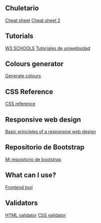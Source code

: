 ## Chuletario
<a href="https://github.com/Rafael2026/websites/blob/main/EMMET%20chuletario.pdf">Cheat sheet</a>
<a href="https://coderslink.com/talento/blog/ahorra-tiempo-al-escribir-codigo-html-en-visual-studio-code-utilizando-emmet/">Cheat sheet 2</a>

## Tutorials
<a href="https://www.w3schools.com/">W3 SCHOOLS</a>
<a href="https://uniwebsidad.com/">Tutoriales de uniwebsidad</a>

## Colours generator
<a href="https://colorschemedesigner.com/csd-3.5/">Generate colours</a>

## CSS Reference
<a href="https://lenguajecss.com/css/">CSS reference</a>

## Responsive web design
<a href="https://blog.froont.com/9-basic-principles-of-responsive-web-design/">Basic principles of a responsive web design</a>

## Repositorio de Bootstrap
<a href="https://github.com/Rafael2026/learn_bootstrap">Mi repositorio de bootstrap</a>

## What can I use?
<a href="https://caniuse.com/">Frontend tool</a>

## Validators
<a href="https://validator.w3.org/">HTML validator</a>
<a href="https://jigsaw.w3.org/css-validator/">CSS validator</a>
